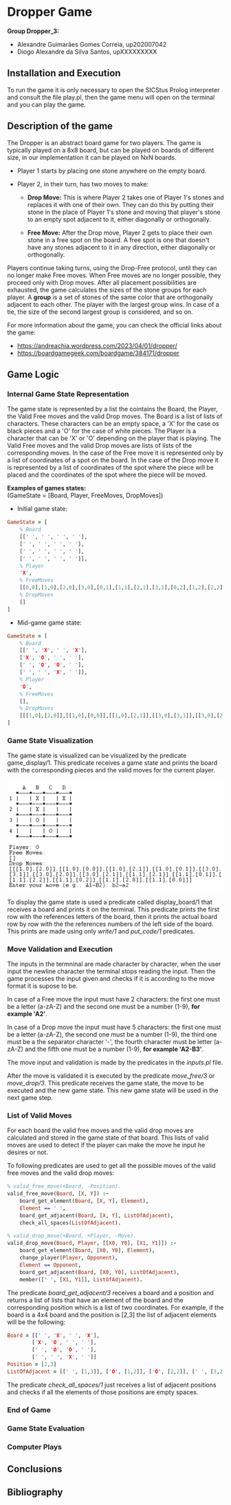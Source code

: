 # Dropper Game

**Group Dropper_3:**
- Alexandre Guimarães Gomes Correia, up202007042
- Diogo Alexandre da Silva Santos, upXXXXXXXXX


## Installation and Execution

To run the game it is only necessary to open the SICStus Prolog interpreter and consult the file play.pl, then the game menu will open on the terminal and you can play the game.

## Description of the game

The Dropper is an abstract board game for two players. The game is typically played on a 8x8 board, but can be played on boards of different size, in our implementation it can be played on NxN boards.

- Player 1 starts by placing one stone anywhere on the empty board.
- Player 2, in their turn, has two moves to make:

    - **Drop Move:** This is where Player 2 takes one of Player 1's stones and replaces it with one of their own. They can do this by putting their stone in the place of Player 1's stone and moving that player's stone to an empty spot adjacent to it, either diagonally or orthogonally.

    - **Free Move:** After the Drop move, Player 2 gets to place their own stone in a free spot on the board. A free spot is one that doesn't have any stones adjacent to it in any direction, either diagonally or orthogonally.

Players continue taking turns, using the Drop-Free protocol, until they can no longer make Free moves. When Free moves are no longer possible, they proceed only with Drop moves. After all placement possibilities are exhausted, the game calculates the sizes of the stone groups for each player. A **group** is a set of stones of the same color that are orthogonally adjacent to each other. The player with the largest group wins. In case of a tie, the size of the second largest group is considered, and so on.

For more information about the game, you can check the official links about the game:

- https://andreachia.wordpress.com/2023/04/01/dropper/
- https://boardgamegeek.com/boardgame/384171/dropper

## Game Logic

### Internal Game State Representation

The game state is represented by a list the cointains the Board, the Player, the Valid Free moves and the valid Drop moves. The Board is a list of lists of characters. These characters can be an empty space, a 'X' for the case os black pieces and a 'O' for the case of white pieces. The Player is a character that can be 'X' or 'O' depending on the player that is playing. The Valid Free moves and the valid Drop moves are lists of lists of the corresponding moves. In the case of the Free move it is represented only by a list of coordinates of a spot on the board. In the case of the Drop move it is represented by a list of coordinates of the spot where the piece will be placed and the coordinates of the spot where the piece will be moved.

**Examples of games states:** <br>
(GameState = [Board, Player, FreeMoves, DropMoves])

- Initial game state:

````prolog
GameState = [ 
    % Board
    [[' ', ' ', ' ', ' '],
    [' ', ' ', ' ', ' '],
    [' ', ' ', ' ', ' '],
    [' ', ' ', ' ', ' ']],
    % Player
    'X',
    % FreeMoves
    [[0,0],[1,0],[2,0],[3,0],[0,1],[1,1],[2,1],[3,1],[0,2],[1,2],[2,2],[3,2],[0,3],[1,3],[2,3],[3,3]],
    % DropMoves
    []
]   
````
 - Mid-game game state:

````prolog
GameState = [
    % Board
    [[' ', 'X', ' ', 'X'],
    ['X', 'O', ' ', ' '],
    [' ', 'O', 'O', ' '],
    [' ', ' ', 'X', ' ']],
    % Player
    'O',
    % FreeMoves
    [],
    % DropMoves
    [[[1,0],[2,0]],[[1,0],[0,0]],[[1,0],[2,1]],[[3,0],[3,1]],[[3,0],[2,0]],[[3,0],[2,1]],[[0,1],[0,2]],[[0,1],[0,0]],[[2,3],[3,3]],[[2,3],[1,3]],[[2,3],[3,2]]]
]
````


### Game State Visualization

The game state is visualized can be visualized by the predicate game_display/1. This predicate receives a game state and prints the board with the corresponding pieces and the valid moves for the current player.

![](game_display.png "Game Display")

To display the game state is used a predicate called display_board/1 that receives a board and prints it on the terminal. This predicate prints the first row with the references letters of the board, then it prints the actual board row by row with the the references numbers of the left side of the board. This prints are made using only *write/1* and *put_code/1* predicates.


### Move Validation and Execution

The inputs in the termninal are made character by character, when the user input the newline character the terminal stops reading the input. Then the game processes the input given and checks if it is according to the move format it is supose to be.

In case of a Free move the input must have 2 characters: the first one must be a letter (a-zA-Z) and the second one must be a number (1-9), **for example 'A2'**.

In case of a Drop move the input must have 5 characters: the first one must be a letter (a-zA-Z), the second one must be a number (1-9), the third one must be a the separator character '-', the fourth character must be letter (a-zA-Z) and the fifth one must be a number (1-9), **for example 'A2-B3'**.

The move input and validation is made by the predicates in the *inputs.pl* file.

After the move is validated it is executed by the predicate *move_free/3* or *move_drop/3*. This predicate receives the game state, the move to be executed and the new game state. This new game state will be used in the next game step. 

### List of Valid Moves

For each board the valid free moves and the valid drop moves are calculated and stored in the game state of that board. This lists of valid moves are used to detect if the player can make the move he input he desires or not.

To following predicates are used to get all the possible moves of the valid free moves and the valid drop moves:


````prolog
% valid_free_move(+Board, -Position).
valid_free_move(Board, [X, Y]) :-
    board_get_element(Board, [X, Y], Element),
    Element == ' ',
    board_get_adjacent(Board, [X, Y], ListOfAdjacent),
    check_all_spaces(ListOfAdjacent).
````

````prolog
% valid_drop_move(+Board, +Player, -Move).
valid_drop_move(Board, Player, [[X0, Y0], [X1, Y1]]) :-
    board_get_element(Board, [X0, Y0], Element),
    change_player(Player, Opponent),
    Element == Opponent,
    board_get_adjacent(Board, [X0, Y0], ListOfAdjacent),
    member([' ', [X1, Y1]], ListOfAdjacent).
````

The predicate *board_get_adjacent/3* receives a board and a position and returns a list of lists that have an element of the board and the corresponding position which is a list of two coordinates. For example, if the board is a 4x4 board and the position is [2,3] the list of adjacent elements will be the following:

````prolog
Board = [[' ', 'X', ' ', 'X'],
        ['X', 'O', ' ', ' '],
        [' ', 'O', 'O', ' '],
        [' ', ' ', 'X', ' ']]
Position = [2,3]
ListOfAdjacent = [[' ', [1,3]], ['O', [1,2]], ['O', [2,2]], [' ', [3,2]], [' ', [3,3]]]
````

The predicate *check_all_spaces/1* just receives a list of adjacent positions and checks if all the elements of those positions are empty spaces.

### End of Game
### Game State Evaluation
### Computer Plays

## Conclusions


## Bibliography